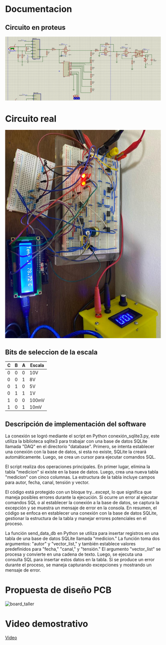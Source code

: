 
# Documentacion

## Circuito en proteus
![circuito](Circuito.png)

# Circuito real
![circuitoreal](Circuitoreal.jpg)

## Bits de seleccion de la escala 
|C|B|A|Escala|
|-|-|-|--------|
|0|0|0|10V|
|0|0|1|8V|
|0|1|0|5V|
|0|1|1|1V|
|1|0|0|100mV|
|1|0|1|10mV|

## Descripción de implementación del software
La conexión se logró mediante el script en Python conexión_sqlite3.py, este utiliza la biblioteca sqlite3 para trabajar con una base de datos SQLite llamada "DAQ" en el directorio "database". Primero, se intenta establecer una conexión con la base de datos, si esta no existe, SQLite la creará automáticamente. Luego, se crea un cursor para ejecutar comandos SQL.

El script realiza dos operaciones principales. En primer lugar, elimina la tabla "medicion" si existe en la base de datos. Luego, crea una nueva tabla "medicion" con cinco columnas. La estructura de la tabla incluye campos para autor, fecha, canal, tensión y vector.

El código está protegido con un bloque try...except, lo que significa que maneja posibles errores durante la ejecución. Si ocurre un error al ejecutar comandos SQL o al establecer la conexión a la base de datos, se captura la excepción y se muestra un mensaje de error en la consola. En resumen, el código se enfoca en establecer una conexión con la base de datos SQLite, gestionar la estructura de la tabla y manejar errores potenciales en el proceso.

La función send_data_db en Python se utiliza para insertar registros en una tabla de una base de datos SQLite llamada "medicion." La función toma dos argumentos: "autor" y "vector_list," y también establece valores predefinidos para "fecha," "canal," y "tensión." El argumento "vector_list" se procesa y convierte en una cadena de texto. Luego, se ejecuta una consulta SQL para insertar estos datos en la tabla. Si se produce un error durante el proceso, se maneja capturando excepciones y mostrando un mensaje de error.

# Propuesta de diseño PCB
![board_taller](https://github.com/fabianchs/taller_instru_lab3/assets/26722437/985a3838-622e-4f18-9c42-be3613115d2e)


# Video demostrativo
[Video](https://youtu.be/nFeRRmKJOsY)
